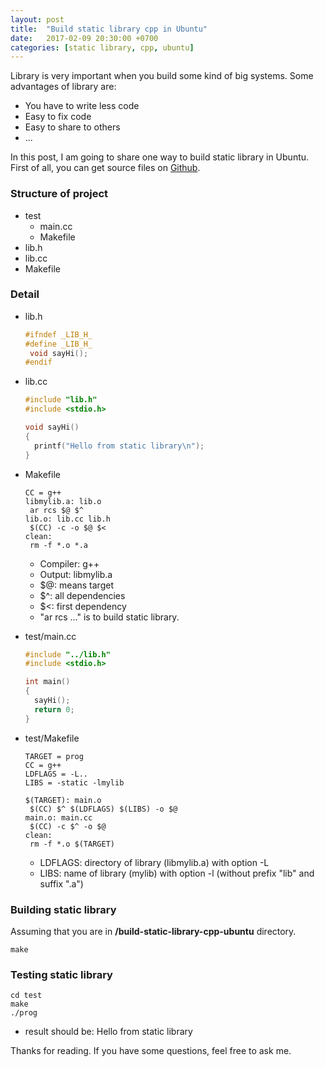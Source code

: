 ```yaml
---
layout: post
title:  "Build static library cpp in Ubuntu"
date:   2017-02-09 20:30:00 +0700
categories: [static library, cpp, ubuntu]
---
```


Library is very important when you build some kind of big systems. Some advantages of library are:

 * You have to write less code
 * Easy to fix code
 * Easy to share to others
 * ...
 
In this post, I am going to share one way to build static library in Ubuntu. First of all, you can get source files on [Github](https://github.com/phamvanlam/stack-problems/tree/master/build-static-library-cpp-ubuntu).

### Structure of project

 * test
   + main.cc
   + Makefile
 * lib.h
 * lib.cc
 * Makefile
 
### Detail
 
 * lib.h
   
   ```cpp
   #ifndef _LIB_H_
   #define _LIB_H_
  	void sayHi();
   #endif
   ```
   
 * lib.cc
 
   ```cpp
   #include "lib.h"
   #include <stdio.h>

   void sayHi()
   {
	 printf("Hello from static library\n");
   }
   ```
 
 * Makefile
 
   ```make
   CC = g++
   libmylib.a: lib.o
   	ar rcs $@ $^
   lib.o: lib.cc lib.h
   	$(CC) -c -o $@ $<
   clean:
   	rm -f *.o *.a
   ```
 
   * Compiler: g++
   * Output: libmylib.a
   * $@: means target
   * $^: all dependencies
   * $<: first dependency
   * "ar rcs ..." is to build static library.
  
 * test/main.cc
 
   ```cpp
   #include "../lib.h"
   #include <stdio.h>

   int main()
   {
	 sayHi();
	 return 0;
   }
   ```
 
* test/Makefile

   ```make
   TARGET = prog
   CC = g++
   LDFLAGS = -L..
   LIBS = -static -lmylib

   $(TARGET): main.o
   	$(CC) $^ $(LDFLAGS) $(LIBS) -o $@
   main.o: main.cc
   	$(CC) -c $^ -o $@
   clean:
   	rm -f *.o $(TARGET)
   ```

   * LDFLAGS: directory of library (libmylib.a) with option -L
   * LIBS: name of library (mylib) with option -l (without prefix "lib" and suffix ".a")

### Building static library

Assuming that you are in **/build-static-library-cpp-ubuntu** directory.

```
make
```

### Testing static library

```
cd test
make
./prog
```

- result should be: Hello from static library

 
Thanks for reading. If you have some questions, feel free to ask me.
